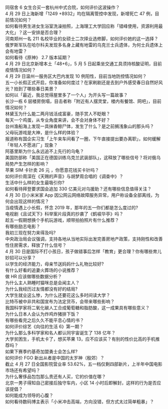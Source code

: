 同宿舍 6 女生合买一套杭州中式合院，如何评价这波操作？  
4 月 29 日上海新增「1249 +8932」均在隔离管控中发现，新增死亡 47 例，目前情况如何？  
如何看待男生进女生浴室洗澡拍照，上海理工大学回应称「错峰使用，资源利用最大化」？这一安排是否合理？  
河南郑州一名 211 名校毕业的女硕士二次择业选修脚，如何评价她的这一选择？  
俄罗斯军队在哈尔科夫发现多名身上藏有地雷的乌克兰士兵遗体，为何士兵遗体上会有地雷？  
如何看待《原神》 2.7 版本延期？  
4 月 29 日北京新增本土「48+6」，5 月 5 日起乘坐交通工具须持核酸证明，目前疫情情况如何？  
4 月 29 日温州一服务区大巴内发现 10 例阳性，目前当地防控情况如何？  
五一小长假正式开启，你准备如何度过？在家刷剧还是去到户外感受春日自然好风光？拍到了哪些春日美景？  
如何以「最近，我总觉得屋里多了一个人」为开头写一篇故事？  
长沙一栋 6 层楼房倒塌，目击者称「附近有人摆灵堂，楼内有餐馆、网吧」，目前情况如何？  
林黛玉为什么能二两月钱活成富豪，随手赏人不眨眼？  
每天一个鸡蛋，从专业角度来讲，会不会对身体不好？  
台州渔船海上发现一具抹香鲸尸体，发生了什么？是之前搁浅象山的那头吗？  
父母玩游戏是大神，是什么样的体验？  
报道称有国企实习生「上午来车间看了一圈，下午直接提出要办离职」，如何缓解「年轻人不愿进厂」现象？  
阿基里斯为什么永远追不上先行的乌龟？  
美国防部称「美国正在德国训练乌克兰武装部队」，这释放了哪些信号？将对俄乌局势产生怎样的影响？  
苹果 SIM 卡针卖 26 元 ，你愿意花钱买卡针吗？  
如何评价周深在《天赐的声音》与胡梦周合唱的《调查中》？  
生活中什么样的女生最吸引你?  
如何看待拜登要求国会追加 330 亿美元对乌援助？还有哪些信息值得关注？  
4 月 30 日小米米家 App 因公网云网络故障服务异常，用户称设备全部离线，为何会出现这样的情况？  
当疫情遇上小长假，怀念 2019 年，那年的五一你们都是怎么度过的?  
电视剧《且试天下》科举案片段真的抄袭了《鹤唳华亭》吗？  
趁五一假期想换个手机玩游戏，顺带拍拍照片有什么推荐？  
有哪些励志电影？  
我初三现在努力来得及吗?  
中央政治局会议强调，支持各地从当地实际出发完善房地产政策，支持刚性和改善性住房需求，释放了什么信号？  
4 月 30 日是国际不打小孩日，孩子做错事后怎样「教育」更合理？你有哪些育儿妙招可以分享？  
以学生的经济能力，母亲节送妈妈什么礼物比较好?  
有什么好看的追妻火葬场的小说推荐？  
做 HR 应该做哪些数据分析？  
为什么主人熟睡时猫咪总是会闻主人？  
为什么我经历过友情都没有好的结局?  
大学生就业这么惨，为什么还要花这么多时间读大学？  
比特币被中非共和国宣布为法定货币，会带来哪些影响？  
我国科学家将二氧化碳人工合成葡萄糖和脂肪酸，这一成果具有哪些意义？  
为什么日本人会认为炸鸡炸猪排下饭？  
有哪些看完之后久久不能平息心情的书？  
如何评价综艺《向往的生活 6》第一期？  
为什么那么多科学家和名人都认同宇宙诞生了 138 亿年？  
大学贫困生，手机太卡了，想买苹果 13，应不应该买？有别的性价比高的手机推荐吗？  
如果下赛季约基奇加盟勇士会怎么样?  
如何评价 FGO 新出从者是中国的太岁神（殷郊）？  
截止 4 月 27 日全国影院营业率 53.62%，五一档仅剩四部新片，上半年中国电影市场还有希望吗？  
为什么奢侈品包包那么贵还有人买，它的价值在哪？  
北京一男子得知自己密接后独守车内，小区 14 小时后即解封，这样的行为是否应该提倡？  
如何能成为领导的心腹？  
如何看待数码博主表示「小米冲击高端，方向没错，但方式太过简单粗暴」？  
